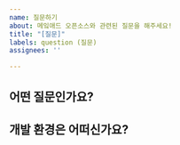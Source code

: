 ```yaml
---
name: 질문하기
about: 메잌애드 오픈소스와 관련된 질문을 해주세요!
title: "[질문]"
labels: question (질문)
assignees: ''

---
```


## 어떤 질문인가요?

## 개발 환경은 어떠신가요?
<!--
예시 : python ``3.8.0`` / discord.py ``1.6.0``
-->
